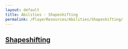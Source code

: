 ```yaml
---
layout: default
title: Abilities - Shapeshifting
permalink: /PlayerResources/Abilities/Shapeshifting/
---
```

## [Shapeshifting](#Shapeshifting)
